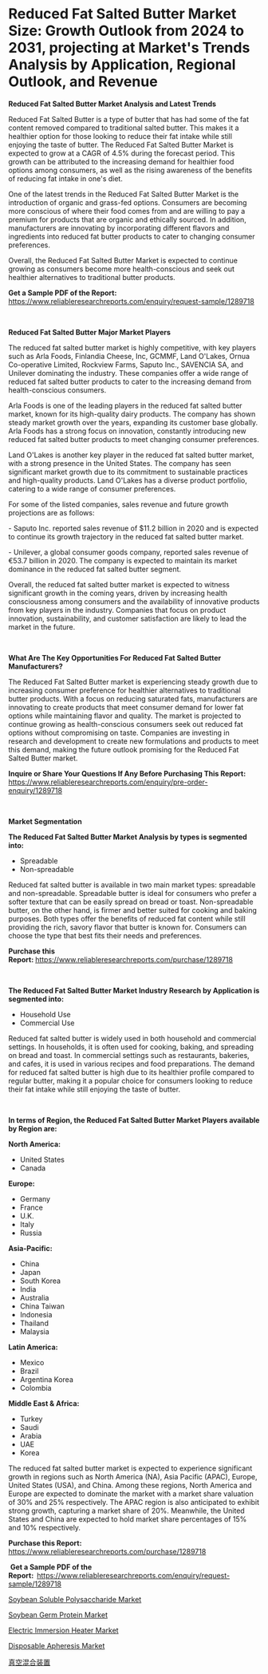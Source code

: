 <p><h1>Reduced Fat Salted Butter Market Size: Growth Outlook from 2024 to 2031, projecting at Market's Trends Analysis by Application, Regional Outlook, and Revenue</h1></p><p><strong>Reduced Fat Salted Butter Market Analysis and Latest Trends</strong></p>
<p><p>Reduced Fat Salted Butter is a type of butter that has had some of the fat content removed compared to traditional salted butter. This makes it a healthier option for those looking to reduce their fat intake while still enjoying the taste of butter. The Reduced Fat Salted Butter Market is expected to grow at a CAGR of 4.5% during the forecast period. This growth can be attributed to the increasing demand for healthier food options among consumers, as well as the rising awareness of the benefits of reducing fat intake in one's diet.</p><p>One of the latest trends in the Reduced Fat Salted Butter Market is the introduction of organic and grass-fed options. Consumers are becoming more conscious of where their food comes from and are willing to pay a premium for products that are organic and ethically sourced. In addition, manufacturers are innovating by incorporating different flavors and ingredients into reduced fat butter products to cater to changing consumer preferences.</p><p>Overall, the Reduced Fat Salted Butter Market is expected to continue growing as consumers become more health-conscious and seek out healthier alternatives to traditional butter products.</p></p>
<p><strong>Get a Sample PDF of the Report:&nbsp;</strong> <a href="https://www.reliableresearchreports.com/enquiry/request-sample/1289718">https://www.reliableresearchreports.com/enquiry/request-sample/1289718</a></p>
<p>&nbsp;</p>
<p><strong>Reduced Fat Salted Butter Major Market Players</strong></p>
<p><p>The reduced fat salted butter market is highly competitive, with key players such as Arla Foods, Finlandia Cheese, Inc, GCMMF, Land O'Lakes, Ornua Co-operative Limited, Rockview Farms, Saputo Inc., SAVENCIA SA, and Unilever dominating the industry. These companies offer a wide range of reduced fat salted butter products to cater to the increasing demand from health-conscious consumers.</p><p>Arla Foods is one of the leading players in the reduced fat salted butter market, known for its high-quality dairy products. The company has shown steady market growth over the years, expanding its customer base globally. Arla Foods has a strong focus on innovation, constantly introducing new reduced fat salted butter products to meet changing consumer preferences.</p><p>Land O'Lakes is another key player in the reduced fat salted butter market, with a strong presence in the United States. The company has seen significant market growth due to its commitment to sustainable practices and high-quality products. Land O'Lakes has a diverse product portfolio, catering to a wide range of consumer preferences.</p><p>For some of the listed companies, sales revenue and future growth projections are as follows:</p><p>- Saputo Inc. reported sales revenue of $11.2 billion in 2020 and is expected to continue its growth trajectory in the reduced fat salted butter market.</p><p>- Unilever, a global consumer goods company, reported sales revenue of €53.7 billion in 2020. The company is expected to maintain its market dominance in the reduced fat salted butter segment.</p><p>Overall, the reduced fat salted butter market is expected to witness significant growth in the coming years, driven by increasing health consciousness among consumers and the availability of innovative products from key players in the industry. Companies that focus on product innovation, sustainability, and customer satisfaction are likely to lead the market in the future.</p></p>
<p>&nbsp;</p>
<p><strong>What Are The Key Opportunities For Reduced Fat Salted Butter Manufacturers?</strong></p>
<p><p>The Reduced Fat Salted Butter market is experiencing steady growth due to increasing consumer preference for healthier alternatives to traditional butter products. With a focus on reducing saturated fats, manufacturers are innovating to create products that meet consumer demand for lower fat options while maintaining flavor and quality. The market is projected to continue growing as health-conscious consumers seek out reduced fat options without compromising on taste. Companies are investing in research and development to create new formulations and products to meet this demand, making the future outlook promising for the Reduced Fat Salted Butter market.</p></p>
<p><strong>Inquire or Share Your Questions If Any Before Purchasing This Report:</strong> <a href="https://www.reliableresearchreports.com/enquiry/pre-order-enquiry/1289718">https://www.reliableresearchreports.com/enquiry/pre-order-enquiry/1289718</a></p>
<p>&nbsp;</p>
<p><strong>Market Segmentation</strong></p>
<p><strong>The Reduced Fat Salted Butter Market Analysis by types is segmented into:</strong></p>
<p><ul><li>Spreadable</li><li>Non-spreadable</li></ul></p>
<p><p>Reduced fat salted butter is available in two main market types: spreadable and non-spreadable. Spreadable butter is ideal for consumers who prefer a softer texture that can be easily spread on bread or toast. Non-spreadable butter, on the other hand, is firmer and better suited for cooking and baking purposes. Both types offer the benefits of reduced fat content while still providing the rich, savory flavor that butter is known for. Consumers can choose the type that best fits their needs and preferences.</p></p>
<p><strong>Purchase this Report:&nbsp;</strong><a href="https://www.reliableresearchreports.com/purchase/1289718">https://www.reliableresearchreports.com/purchase/1289718</a></p>
<p>&nbsp;</p>
<p><strong>The Reduced Fat Salted Butter Market Industry Research by Application is segmented into:</strong></p>
<p><ul><li>Household Use</li><li>Commercial Use</li></ul></p>
<p><p>Reduced fat salted butter is widely used in both household and commercial settings. In households, it is often used for cooking, baking, and spreading on bread and toast. In commercial settings such as restaurants, bakeries, and cafes, it is used in various recipes and food preparations. The demand for reduced fat salted butter is high due to its healthier profile compared to regular butter, making it a popular choice for consumers looking to reduce their fat intake while still enjoying the taste of butter.</p></p>
<p>&nbsp;</p>
<p><strong>In terms of Region, the Reduced Fat Salted Butter Market Players available by Region are:</strong></p>
<p>
    <p> <strong> North America: </strong>
        <ul>
            <li>United States</li>
            <li>Canada</li>
        </ul>
        </p> 
    <p> <strong> Europe: </strong>
        <ul>
            <li>Germany</li>
            <li>France</li>
            <li>U.K.</li>
            <li>Italy</li>
            <li>Russia</li>
        </ul>
        </p> 
    <p> <strong> Asia-Pacific: </strong>
        <ul>
            <li>China</li>
            <li>Japan</li>
            <li>South Korea</li>
            <li>India</li>
            <li>Australia</li>
            <li>China Taiwan</li>
            <li>Indonesia</li>
            <li>Thailand</li>
            <li>Malaysia</li>
        </ul>
        </p> 
    <p> <strong> Latin America: </strong>
        <ul>
            <li>Mexico</li>
            <li>Brazil</li>
            <li>Argentina Korea</li>
            <li>Colombia</li>
        </ul>
        </p> 
    <p> <strong> Middle East & Africa: </strong>
        <ul>
            <li>Turkey</li>
            <li>Saudi</li>
            <li>Arabia</li>
            <li>UAE</li>
            <li>Korea</li>
        </ul>
    </p>
    </p>
<p><p>The reduced fat salted butter market is expected to experience significant growth in regions such as North America (NA), Asia Pacific (APAC), Europe, United States (USA), and China. Among these regions, North America and Europe are expected to dominate the market with a market share valuation of 30% and 25% respectively. The APAC region is also anticipated to exhibit strong growth, capturing a market share of 20%. Meanwhile, the United States and China are expected to hold market share percentages of 15% and 10% respectively.</p></p>
<p><strong>Purchase this Report: </strong><a href="https://www.reliableresearchreports.com/purchase/1289718">https://www.reliableresearchreports.com/purchase/1289718</a></p>
<p>&nbsp;<strong>Get a Sample PDF of the Report:&nbsp;&nbsp;</strong><a href="https://www.reliableresearchreports.com/enquiry/request-sample/1289718">https://www.reliableresearchreports.com/enquiry/request-sample/1289718</a></p>
<p><strong></strong></p>
<p><p><a href="https://funky-papaya-cf4.notion.site/Soybean-Soluble-Polysaccharide-Market-Share-Market-New-Trends-Analysis-Report-By-Type-By-Applicat-591b2474f8d94a5e8de066e535649328">Soybean Soluble Polysaccharide Market</a></p><p><a href="https://sore-arch-6db.notion.site/Insights-into-Soybean-Germ-Protein-Market-Size-Analysing-Market-Share-Trends-and-Growth-from-2024-b8a7068162fc497296c5ee3d5ef72e63">Soybean Germ Protein Market</a></p><p><a href="https://view.publitas.com/reportprime-1/electric-immersion-heater-market-research-report-provides-thorough-industry-overview-which-offers-an-in-depth-analysis-of-product-trends-and-new-market-divisions/">Electric Immersion Heater Market</a></p><p><a href="https://github.com/kufem1/Market-Research-Report-List-1/blob/main/disposable-apheresis-market.md">Disposable Apheresis Market</a></p><p><a href="https://medium.com/@soamybahemax/%E7%9C%9F%E7%A9%BA%E6%B7%B7%E5%90%88%E8%A3%85%E7%BD%AE%E5%B8%82%E5%A0%B4-2031%E5%B9%B4%E3%81%BE%E3%81%A7%E3%81%AE%E6%88%90%E5%8A%9F%E3%81%99%E3%82%8B%E3%83%93%E3%82%B8%E3%83%8D%E3%82%B9%E6%88%A6%E7%95%A5%E3%81%AE%E9%8D%B5-b5e07644d594">真空混合装置</a></p></p>